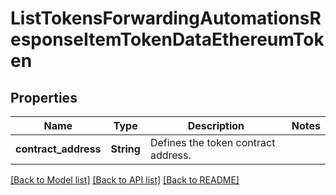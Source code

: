 # ListTokensForwardingAutomationsResponseItemTokenDataEthereumToken

## Properties

Name | Type | Description | Notes
------------ | ------------- | ------------- | -------------
**contract_address** | **String** | Defines the token contract address. | 

[[Back to Model list]](../README.md#documentation-for-models) [[Back to API list]](../README.md#documentation-for-api-endpoints) [[Back to README]](../README.md)



